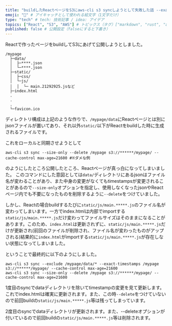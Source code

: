 ```yaml
---
title: "buildしたReactページをS3にaws-cli s3 syncしようとして失敗した話 --exact-timestampsと--size-onlyのファイルが混ざっていて--deleteもしたい" # 記事のタイトル
emoji: "🐻" # アイキャッチとして使われる絵文字（1文字だけ）
type: "tech" # tech: 技術記事 / idea: アイデア
topics: ["React", "S3", "AWS"] # トピックス（タグ）["markdown", "rust", "aws"]のように指定する
published: false # 公開設定（falseにすると下書き）
---
```


Reactで作ったページをbuildしてS3にあげて公開しようとしました。

```
/mypage
  ├─data/
  │  ├─****.json
  │  └─****.json
  ├─static/
  │  ├─css/
  │  └─js/
  │  │  └─ main.21292925.jsなど
  ├─index.html
  .
  .
  .
  └─favicon.ico
```

ディレクトリ構成は上記のような作りで、`/mypage/data`にReactページとは別にjsonファイルが置いてあり、それ以外`static/`以下がReactをbuildした時に生成されるファイルです。

これをローカルと同期させようとして

```
aws-cli s3 sync --size-only --delete /mypage s3://******/mypage/ --cache-control max-age=21600 #※ダメな例
```

のようにしたところ公開したところ、Reactページが真っ白になってしまいました。
このコマンドにした意図としては`data/`ディレクトリにあるjsonはファイル名が変わることがあり、また中身の変更がなくてもtimestampsが変更されることがあるので`--size-only`オプションを指定し、使用しなくなったjsonやReactページ内でも不要になったものを削除するように`--delete`をつけていました。


しかし、Reactの場合buildするたびに`static/js/main.*****.js`のファイル名が変わってしまいます。一方でindex.htmlは内部でimportする`static/js/main.*****.js`だけ変わってファイルサイズはそのままになることがあります。このため、`index.html`は更新されずに、`static/js/main.*****.js`だけが更新され(前回のファイルが削除され、ファイル名が変わったものがアップされる)結果的に`index.html`がimportする`static/js/main.*****.js`が存在しない状態になってしまいました。

ということで最終的に以下のようにしました。

```
aws-cli s3 sync --exclude /mypage/data/* --exact-timestamps /mypage s3://******/mypage/ --cache-control max-age=21600
aws-cli s3 sync --size-only --delete /mypage s3://******/mypage/ --cache-control max-age=21600
```

1度目のsyncでdataディレクトリを除いてtimestampの変更を見て更新します。これでindex.htmlは確実に更新されます。また、この時`--delete`をつけていないので前回buildの`static/js/main.*****.js`等は残ってしまっています。

2度目のsyncでdataディレクトリが更新されます。また、--deleteオプションが付いているので前回buildの`static/js/main.*****.js`等は削除されます。



